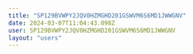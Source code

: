 ```yaml
---
title: "SP129BVWPY2JQV0HZMGHD201GSWVM6S6MD1JWWGNV"
date: 2024-03-07T11:04:43.098Z
user: SP129BVWPY2JQV0HZMGHD201GSWVM6S6MD1JWWGNV
layout: "users"
---
```

    